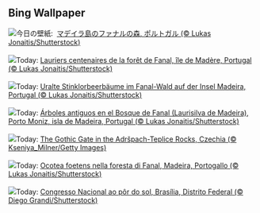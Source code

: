 ## Bing Wallpaper
![](https://www.bing.com/th?id=OHR.FanalForest_JA-JP5058622515_UHD.jpg&w=1000)今日の壁紙: &nbsp;[マデイラ島のファナルの森, ポルトガル (© Lukas Jonaitis/Shutterstock)](https://www.bing.com/th?id=OHR.FanalForest_JA-JP5058622515_UHD.jpg)
<br><br/>
![](https://www.bing.com/th?id=OHR.FanalForest_FR-FR0588492140_UHD.jpg&w=1000)Today: [Lauriers centenaires de la forêt de Fanal, île de Madère, Portugal (© Lukas Jonaitis/Shutterstock)](https://www.bing.com/th?id=OHR.FanalForest_FR-FR0588492140_UHD.jpg)
<br><br/>
![](https://www.bing.com/th?id=OHR.FanalForest_DE-DE4508530249_UHD.jpg&w=1000)Today: [Uralte Stinklorbeerbäume im Fanal-Wald auf der Insel Madeira, Portugal (© Lukas Jonaitis/Shutterstock)](https://www.bing.com/th?id=OHR.FanalForest_DE-DE4508530249_UHD.jpg)
<br><br/>
![](https://www.bing.com/th?id=OHR.FanalForest_ES-ES0574680440_UHD.jpg&w=1000)Today: [Árboles antiguos en el Bosque de Fanal (Laurisilva de Madeira), Porto Moniz, isla de Madeira, Portugal (© Lukas Jonaitis/Shutterstock)](https://www.bing.com/th?id=OHR.FanalForest_ES-ES0574680440_UHD.jpg)
<br><br/>
![](https://www.bing.com/th?id=OHR.TepliceRocks_EN-GB3818536107_UHD.jpg&w=1000)Today: [The Gothic Gate in the Adršpach-Teplice Rocks, Czechia (© Kseniya_Milner/Getty Images)](https://www.bing.com/th?id=OHR.TepliceRocks_EN-GB3818536107_UHD.jpg)
<br><br/>
![](https://www.bing.com/th?id=OHR.FanalForest_IT-IT1040239574_UHD.jpg&w=1000)Today: [Ocotea foetens nella foresta di Fanal, Madeira, Portogallo (© Lukas Jonaitis/Shutterstock)](https://www.bing.com/th?id=OHR.FanalForest_IT-IT1040239574_UHD.jpg)
<br><br/>
![](https://www.bing.com/th?id=OHR.PublicServ_PT-BR4483210857_UHD.jpg&w=1000)Today: [Congresso Nacional ao pôr do sol, Brasília, Distrito Federal (© Diego Grandi/Shutterstock)](https://www.bing.com/th?id=OHR.PublicServ_PT-BR4483210857_UHD.jpg)
<br><br/>
